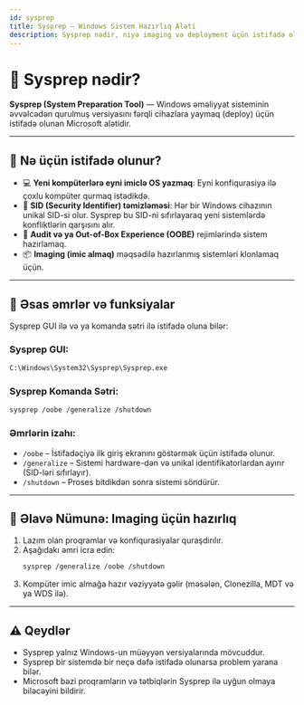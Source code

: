 ```yaml
---
id: sysprep
title: Sysprep – Windows Sistem Hazırlıq Aləti
description: Sysprep nədir, niyə imaging və deployment üçün istifadə olunur, və Windows quraşdırmalarını necə ümumiləşdirmək olar.
---
```


# 🧰 Sysprep nədir?

**Sysprep (System Preparation Tool)** — Windows əməliyyat sisteminin əvvəlcədən qurulmuş versiyasını fərqli cihazlara yaymaq (deploy) üçün istifadə olunan Microsoft alətidir.

---

## 🎯 Nə üçün istifadə olunur?

- 💻 **Yeni kompüterlərə eyni imiclə OS yazmaq**: Eyni konfiqurasiya ilə çoxlu kompüter qurmaq istədikdə.
- 🧹 **SID (Security Identifier) təmizləməsi**: Hər bir Windows cihazının unikal SID-si olur. Sysprep bu SID-ni sıfırlayaraq yeni sistemlərdə konfliktlərin qarşısını alır.
- 🧰 **Audit və ya Out-of-Box Experience (OOBE)** rejimlərində sistem hazırlamaq.
- 📦 **Imaging (imic almaq)** məqsədilə hazırlanmış sistemləri klonlamaq üçün.

---

## 🔧 Əsas əmrlər və funksiyalar

Sysprep GUI ilə və ya komanda sətri ilə istifadə oluna bilər:

### Sysprep GUI:
```bash
C:\Windows\System32\Sysprep\Sysprep.exe
```

### Sysprep Komanda Sətri:
```bash
sysprep /oobe /generalize /shutdown
```

### Əmrlərin izahı:
- `/oobe` – İstifadəçiyə ilk giriş ekranını göstərmək üçün istifadə olunur.
- `/generalize` – Sistemi hardware-dən və unikal identifikatorlardan ayırır (SID-ləri sıfırlayır).
- `/shutdown` – Proses bitdikdən sonra sistemi söndürür.

---

## 📝 Əlavə Nümunə: Imaging üçün hazırlıq

1. Lazım olan proqramlar və konfiqurasiyalar quraşdırılır.
2. Aşağıdakı əmri icra edin:
   ```bash
   sysprep /generalize /oobe /shutdown
   ```
3. Kompüter imic almağa hazır vəziyyətə gəlir (məsələn, Clonezilla, MDT və ya WDS ilə).

---

## ⚠️ Qeydlər

- Sysprep yalnız Windows-un müəyyən versiyalarında mövcuddur.
- Sysprep bir sistemdə bir neçə dəfə istifadə olunarsa problem yarana bilər.
- Microsoft bəzi proqramların və tətbiqlərin Sysprep ilə uyğun olmaya biləcəyini bildirir.